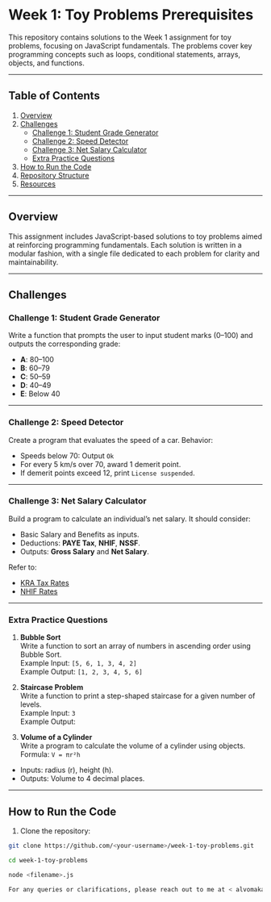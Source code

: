 # Week 1: Toy Problems Prerequisites

This repository contains solutions to the Week 1 assignment for toy problems, focusing on JavaScript fundamentals. The problems cover key programming concepts such as loops, conditional statements, arrays, objects, and functions.

---

## Table of Contents
1. [Overview](#overview)
2. [Challenges](#challenges)
   - [Challenge 1: Student Grade Generator](#challenge-1-student-grade-generator)
   - [Challenge 2: Speed Detector](#challenge-2-speed-detector)
   - [Challenge 3: Net Salary Calculator](#challenge-3-net-salary-calculator)
   - [Extra Practice Questions](#extra-practice-questions)
3. [How to Run the Code](#how-to-run-the-code)
4. [Repository Structure](#repository-structure)
5. [Resources](#resources)

---

## Overview

This assignment includes JavaScript-based solutions to toy problems aimed at reinforcing programming fundamentals. Each solution is written in a modular fashion, with a single file dedicated to each problem for clarity and maintainability.

---

## Challenges

### Challenge 1: Student Grade Generator
Write a function that prompts the user to input student marks (0–100) and outputs the corresponding grade:
- **A**: 80–100  
- **B**: 60–79  
- **C**: 50–59  
- **D**: 40–49  
- **E**: Below 40  

---

### Challenge 2: Speed Detector
Create a program that evaluates the speed of a car. Behavior:
- Speeds below 70: Output `Ok`
- For every 5 km/s over 70, award 1 demerit point.
- If demerit points exceed 12, print `License suspended`.

---

### Challenge 3: Net Salary Calculator
Build a program to calculate an individual’s net salary. It should consider:
- Basic Salary and Benefits as inputs.
- Deductions: **PAYE Tax**, **NHIF**, **NSSF**.
- Outputs: **Gross Salary** and **Net Salary**.

Refer to:
- [KRA Tax Rates](https://www.aren.co.ke/payroll/taxrates.htm)
- [NHIF Rates](https://www.kra.go.ke/en/individual/calculate-tax/calculating-tax/paye)

---

### Extra Practice Questions

1. **Bubble Sort**  
   Write a function to sort an array of numbers in ascending order using Bubble Sort.  
   Example Input: `[5, 6, 1, 3, 4, 2]`  
   Example Output: `[1, 2, 3, 4, 5, 6]`

2. **Staircase Problem**  
   Write a function to print a step-shaped staircase for a given number of levels.  
   Example Input: `3`  
   Example Output:  

3. **Volume of a Cylinder**  
Write a program to calculate the volume of a cylinder using objects.  
Formula: `V = πr²h`  
- Inputs: radius (r), height (h).  
- Outputs: Volume to 4 decimal places.

---

## How to Run the Code

1. Clone the repository:
```bash
git clone https://github.com/<your-username>/week-1-toy-problems.git

cd week-1-toy-problems

node <filename>.js

For any queries or clarifications, please reach out to me at < alvomakaya@gmail.com >